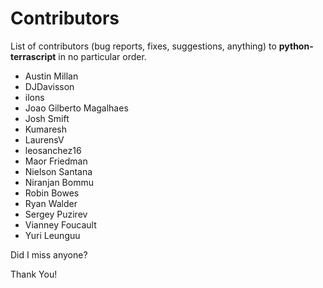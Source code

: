 # Contributors

List of contributors (bug reports, fixes, suggestions, anything) to
**python-terrascript** in no particular order.

* Austin Millan
* DJDavisson
* ilons
* Joao Gilberto Magalhaes
* Josh Smift
* Kumaresh
* LaurensV
* leosanchez16
* Maor Friedman
* Nielson Santana
* Niranjan Bommu
* Robin Bowes
* Ryan Walder
* Sergey Puzirev
* Vianney Foucault
* Yuri Leunguu

Did I miss anyone?

Thank You!

